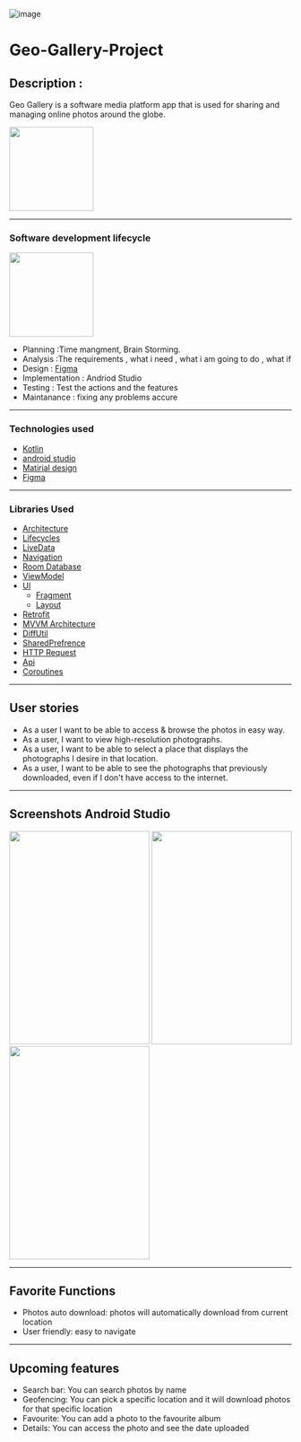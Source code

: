 ![image](https://user-images.githubusercontent.com/91452283/140028219-e6c1e5a4-7e88-4e9a-86cb-1b1e76542cad.png)
# Geo-Gallery-Project


## Description : 

Geo Gallery is a software media platform app that is used for sharing and managing online photos around the globe.

<img src="https://user-images.githubusercontent.com/91452283/144279034-58888f2b-f144-408e-832c-5683afb91b4d.png" width="150" height="150">

<hr>

### Software development lifecycle

<img src="https://user-images.githubusercontent.com/91452283/140063117-e6dfcae8-dc42-4300-89cd-cd760809c347.png" width="150" height="150">

- Planning :Time mangment, Brain Storming.
- Analysis :The requirements , what i need , what i am going to do , what if 
- Design : [Figma](https://www.figma.com/file/bnciU8RcvZ6tcjbZu6B3YP/Geo-Gallery?node-id=0%3A1)
- Implementation : Andriod Studio
- Testing : Test the actions and the features
- Maintanance : fixing any problems accure


<hr>

### Technologies used

- [Kotlin](https://developer.android.com/kotlin)
- [android studio](https://developer.android.com/studio?gclid=Cj0KCQjww4OMBhCUARIsAILndv7dnvotv1KjpsvyCGg74yWzg7zXsTLeEz078nbHA6wWZbaUZSUWlGgaAuMNEALw_wcB&gclsrc=aw.ds)
- [Matirial design](https://material.io/components?platform=android)
- [Figma](https://www.figma.com/file/bnciU8RcvZ6tcjbZu6B3YP/Geo-Gallery?node-id=0%3A1)

<hr>

### Libraries Used

* [Architecture][1]
* [Lifecycles][3] 
* [LiveData][4]
* [Navigation][5] 
* [Room Database][6] 
* [ViewModel][7] 
* [UI][9] 
  * [Fragment][11] 
  * [Layout][12] 
*  [Retrofit](https://square.github.io/retrofit/)
* [MVVM Architecture](https://medium.com/@desai.krupa/why-to-choose-mvvm-android-architecture-9dc2cf9e6f91)
* [DiffUtil](https://medium.com/tech-insider/diffutil-handling-recyclerview-smartly-ac3401d22903)
* [SharedPrefrence](https://medium.com/google-developers/sharedpreferences-is-your-answer-to-simple-storage-a7c8499ea8ff)
* [HTTP Request](https://www.restapitutorial.com/lessons/httpmethods.html)
* [Api](https://www.mulesoft.com/resources/api/what-is-an-api)
* [Coroutines](https://developer.android.com/kotlin/coroutines?gclid=Cj0KCQiA15yNBhDTARIsAGnwe0X6_uiUGKPCcjYnxYqgNTosJ31FJI_HE0l4M_OBt_SfgY5OtwAcFMsaAu0uEALw_wcB&gclsrc=aw.ds)

<hr>

## User stories

* As a user I want to be able to access & browse the photos in easy way.
* As a user, I want to view high-resolution photographs.
* As a user, I want to be able to select a place that displays the photographs I desire in that location.
* As a user, I want to be able to see the photographs that  previously downloaded, even if I don't have access to the internet.
 
<hr>

## Screenshots Android Studio

<img src="https://user-images.githubusercontent.com/91452283/144288879-6bd3113e-2e1a-4d10-b7e3-0e0151c61cf9.jpg" width="250" height="380">
<img src="https://user-images.githubusercontent.com/91452283/144288639-0b7cd4c8-9a4d-4a4b-a178-753a5b544a61.jpg" width="250" height="380">
<img src="https://user-images.githubusercontent.com/91452283/144288976-676beab4-2329-4a4b-a006-212a168a67fc.jpg" width="250" height="380">

<hr>

##  Favorite Functions

* Photos auto download:  photos will automatically download from current location 
*  User friendly: easy to navigate 


<hr>

##  Upcoming features
* Search bar: You can search photos by name 
* Geofencing: You can pick a specific location and it will download photos for that specific location 
* Favourite: You can add a photo to the favourite album
* Details: You can access the photo and see the date uploaded 




[21]: https://developer.android.com/training/data-storage/room/relationships
[20]: https://developer.android.com/reference/androidx/room/ForeignKey
[0]: https://developer.android.com/jetpack/components
[1]: https://developer.android.com/jetpack/arch/
[2]: https://developer.android.com/topic/libraries/data-binding/
[3]: https://developer.android.com/topic/libraries/architecture/lifecycle
[4]: https://developer.android.com/topic/libraries/architecture/livedata
[5]: https://developer.android.com/topic/libraries/architecture/navigation/
[6]: https://developer.android.com/topic/libraries/architecture/room
[7]: https://developer.android.com/topic/libraries/architecture/viewmodel
[8]: https://developer.android.com/topic/libraries/architecture/workmanager
[9]: https://developer.android.com/guide/topics/ui
[11]: https://developer.android.com/guide/components/fragments
[12]: https://developer.android.com/guide/topics/ui/declaring-layout
